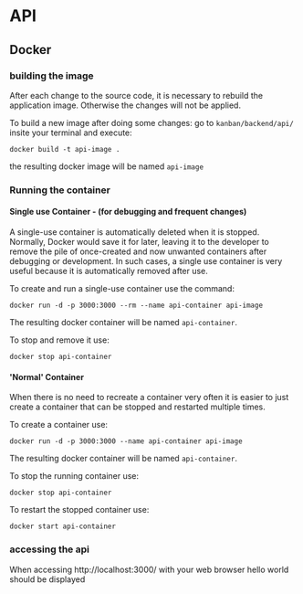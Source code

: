 # API

## Docker

### building the image
After each change to the source code, it is necessary to rebuild the application image. Otherwise the changes will not be applied.

To build a new image after doing some changes: go to `kanban/backend/api/` insite your terminal and execute:

```
docker build -t api-image .
```

the resulting docker image will be named `api-image`

### Running the container

#### Single use Container - (for debugging and frequent changes)
A single-use container is automatically deleted when it is stopped. Normally, Docker would save it for later, leaving it to the developer to remove the pile of once-created and now unwanted containers after debugging or development. In such cases, a single use container is very useful because it is automatically removed after use.

To create and run a single-use container use the command:

```
docker run -d -p 3000:3000 --rm --name api-container api-image
```

The resulting docker container will be named `api-container`.

To stop and remove it use:

```
docker stop api-container
```

#### 'Normal' Container
When there is no need to recreate a container very often it is easier to just create a container that can be stopped and restarted multiple times.

To create a container use:
```
docker run -d -p 3000:3000 --name api-container api-image
```

The resulting docker container will be named `api-container`.

To stop the running container use:
```
docker stop api-container
```

To restart the stopped container use:
```
docker start api-container
```

### accessing the api
When accessing http://localhost:3000/ with your web browser hello world should be displayed

